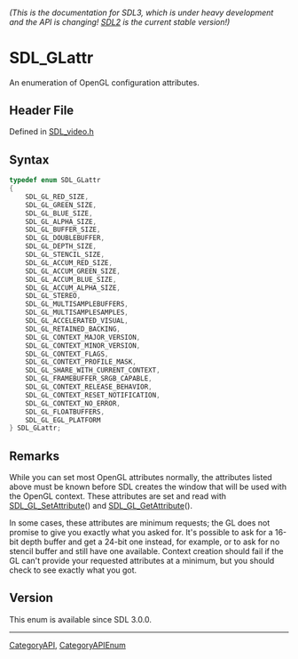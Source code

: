 ###### (This is the documentation for SDL3, which is under heavy development and the API is changing! [SDL2](https://wiki.libsdl.org/SDL2/) is the current stable version!)
# SDL_GLattr

An enumeration of OpenGL configuration attributes.

## Header File

Defined in [SDL_video.h](https://github.com/libsdl-org/SDL/blob/main/include/SDL3/SDL_video.h)

## Syntax

```c
typedef enum SDL_GLattr
{
    SDL_GL_RED_SIZE,
    SDL_GL_GREEN_SIZE,
    SDL_GL_BLUE_SIZE,
    SDL_GL_ALPHA_SIZE,
    SDL_GL_BUFFER_SIZE,
    SDL_GL_DOUBLEBUFFER,
    SDL_GL_DEPTH_SIZE,
    SDL_GL_STENCIL_SIZE,
    SDL_GL_ACCUM_RED_SIZE,
    SDL_GL_ACCUM_GREEN_SIZE,
    SDL_GL_ACCUM_BLUE_SIZE,
    SDL_GL_ACCUM_ALPHA_SIZE,
    SDL_GL_STEREO,
    SDL_GL_MULTISAMPLEBUFFERS,
    SDL_GL_MULTISAMPLESAMPLES,
    SDL_GL_ACCELERATED_VISUAL,
    SDL_GL_RETAINED_BACKING,
    SDL_GL_CONTEXT_MAJOR_VERSION,
    SDL_GL_CONTEXT_MINOR_VERSION,
    SDL_GL_CONTEXT_FLAGS,
    SDL_GL_CONTEXT_PROFILE_MASK,
    SDL_GL_SHARE_WITH_CURRENT_CONTEXT,
    SDL_GL_FRAMEBUFFER_SRGB_CAPABLE,
    SDL_GL_CONTEXT_RELEASE_BEHAVIOR,
    SDL_GL_CONTEXT_RESET_NOTIFICATION,
    SDL_GL_CONTEXT_NO_ERROR,
    SDL_GL_FLOATBUFFERS,
    SDL_GL_EGL_PLATFORM
} SDL_GLattr;
```

## Remarks

While you can set most OpenGL attributes normally, the attributes listed
above must be known before SDL creates the window that will be used with
the OpenGL context. These attributes are set and read with
[SDL_GL_SetAttribute](SDL_GL_SetAttribute)() and
[SDL_GL_GetAttribute](SDL_GL_GetAttribute)().

In some cases, these attributes are minimum requests; the GL does not
promise to give you exactly what you asked for. It's possible to ask for a
16-bit depth buffer and get a 24-bit one instead, for example, or to ask
for no stencil buffer and still have one available. Context creation should
fail if the GL can't provide your requested attributes at a minimum, but
you should check to see exactly what you got.

## Version

This enum is available since SDL 3.0.0.

----
[CategoryAPI](CategoryAPI), [CategoryAPIEnum](CategoryAPIEnum)

